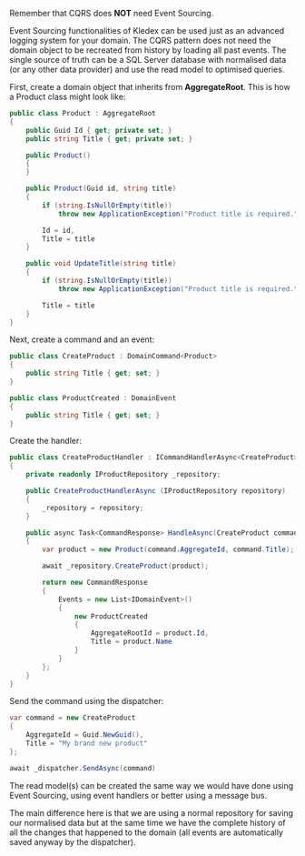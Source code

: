 Remember that CQRS does **NOT** need Event Sourcing.

Event Sourcing functionalities of Kledex can be used just as an advanced logging system for your domain.
The CQRS pattern does not need the domain object to be recreated from history by loading all past events.
The single source of truth can be a SQL Server database with normalised data (or any other data provider) and use the read model to optimised queries.

First, create a domain object that inherits from **AggregateRoot**.
This is how a Product class might look like:

```C#
public class Product : AggregateRoot
{
    public Guid Id { get; private set; }
    public string Title { get; private set; }

    public Product()
    {            
    }

    public Product(Guid id, string title)
    {
        if (string.IsNullOrEmpty(title))
            throw new ApplicationException("Product title is required.");

        Id = id,
        Title = title
    }

    public void UpdateTitle(string title)
    {
        if (string.IsNullOrEmpty(title))
            throw new ApplicationException("Product title is required.");

        Title = title
    }
}
```

Next, create a command and an event:

```C#
public class CreateProduct : DomainCommand<Product>
{
    public string Title { get; set; }
}

public class ProductCreated : DomainEvent
{
    public string Title { get; set; }
}
```

Create the handler:

```C#
public class CreateProductHandler : ICommandHandlerAsync<CreateProduct>
{
    private readonly IProductRepository _repository;

    public CreateProductHandlerAsync (IProductRepository repository)
    {
        _repository = repository;
    }

    public async Task<CommandResponse> HandleAsync(CreateProduct command)
    {
        var product = new Product(command.AggregateId, command.Title);

        await _repository.CreateProduct(product);

        return new CommandResponse
        {
            Events = new List<IDomainEvent>()
            {
                new ProductCreated
                {
                    AggregateRootId = product.Id,
                    Title = product.Name
                }
            }
        };
    }
}
```

Send the command using the dispatcher:

```C#
var command = new CreateProduct
{
    AggregateId = Guid.NewGuid(),
    Title = "My brand new product"
};

await _dispatcher.SendAsync(command)
```

The read model(s) can be created the same way we would have done using Event Sourcing, using event handlers or better using a message bus.

The main difference here is that we are using a normal repository for saving our normalised data but at the same time we have the complete history of all the changes that happened to the domain (all events are automatically saved anyway by the dispatcher).
